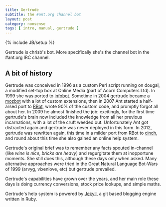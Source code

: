 ```yaml
---
title: Gertrude
subtitle: the #ant.org channel bot
layout: post
category: nonsense
tags: [ intro, manual, gertrude ]
---
```

{% include JB/setup %}

Gertrude is chrisb's bot. More specifically she's the channel bot in the #ant.org IRC channel. 

## A bit of history

Gertrude was conceived in 1996 as a custom Perl script running on dougal, a
modified set-top box at Online Media (part of Acorn Computers Ltd). In 1999 she
was ported to [infobot][]. Sometime in 2004 gertrude became a [mozbot][] with a
lot of custom extensions, then in 2007 Ant started a half-arsed port to
[RBot][], wrote 90% of the custom code, and promptly forgot all about her. In
2009 he almost finished the job: excitingly, for the first time gertrude's
brain now included the knowledge from all her previous incarnations, with a lot
of the cruft weeded out. Unfortunately Ant got distracted again and gertrude
was never deployed in this form. In 2012, gertrude was rewritten again, this
time in a milder port from RBot to [cinch][], and round about this time she
also gained an online help system.

Gertrude's original brief was to remember any facts spouted in-channel (like
    _wine is nice_, _bricks are heavy_) and regurgitate them at inopportune
moments. She still does this, although these days only when asked. Many
alternative approaches were tried in the Great Natural Language Bot-Wars of
1999 (arvyg, vixenlove, etc) but gertrude prevailed.

Gertrude's capabilities have grown over the years, and her main role these days
is doing currency conversions, stock price lookups, and simple maths.


Gertrude's help system is powered by [Jekyll][], a git based blogging engine written in Ruby. 


[infobot]: http://www.infobot.org/
[mozbot]: http://www.mozilla.org/projects/mozbot/
[rbot]: http://ruby-rbot.org/
[cinch]: http://github.com/cinchrb/cinch/
[Jekyll]: http://jekyllrb.com/

